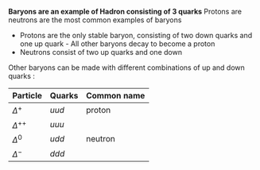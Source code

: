 **Baryons are an example of Hadron consisting of 3 quarks**
Protons are neutrons are the most common examples of baryons
- Protons are the only stable baryon, consisting of two down quarks and one up quark - All other baryons decay to become a proton
- Neutrons consist of two up quarks and one down

Other baryons can be made with different combinations of up and down quarks :

|Particle|Quarks| Common name |
|---  |---  | --- |
|  $\Delta ^{+}$ | $uud$  | proton|
|  $\Delta ^{++}$ | $uuu$  | |
|  $\Delta ^{0}$ | $udd$  |neutron|
|  $\Delta ^{-}$ | $ddd$  | |
